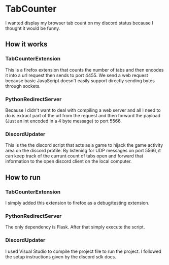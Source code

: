 # TabCounter

I wanted display my browser tab count on my discord status because I thought it would be funny.

## How it works
### TabCounterExtension
This is a firefox extension that counts the number of tabs and then encodes it into a url request then sends to port 4455. We send a web request because basic JavaScript doesn't easily support directly sending bytes through sockets.

### PythonRedirectServer
Because I didn't want to deal with compiling a web server and all I need to do is extract part of the url from the request and then forward the payload (Just an int encoded in a 4 byte message) to port 5566.

### DiscordUpdater
This is the the discord script that acts as a game to hijack the game activity area on the discord profile. By listening for UDP messages on port 5566, it can keep track of the currunt count of tabs open and forward that information to the open discord client on the local computer.


## How to run
### TabCounterExtension
I simply added this extension to firefox as a debug/testing extension.

### PythonRedirectServer
The only dependency is Flask. After that simply execute the script.

### DiscordUpdater
I used Visual Studio to compile the project file to run the project. I followed the setup instructions given by the discord sdk docs.